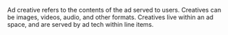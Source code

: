 Ad creative refers to the contents of the ad served to users. Creatives can be images, videos, audio,
and other formats. Creatives live within an ad space, and are served by ad tech
within line items.
